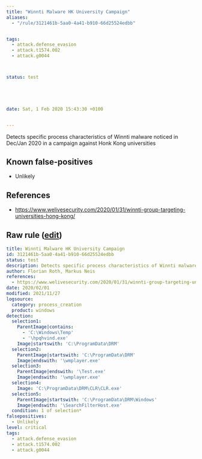 ```yaml
---
title: "Winnti Malware HK University Campaign"
aliases:
  - "/rule/3121461b-5aa0-4a41-b910-66d25524edbb"


tags:
  - attack.defense_evasion
  - attack.t1574.002
  - attack.g0044



status: test





date: Sat, 1 Feb 2020 15:43:30 +0100


---
```


Detects specific process characteristics of Winnti malware noticed in Dec/Jan 2020 in a campaign against Honk Kong universities

<!--more-->


## Known false-positives

* Unlikely



## References

* https://www.welivesecurity.com/2020/01/31/winnti-group-targeting-universities-hong-kong/


## Raw rule ([edit](https://github.com/SigmaHQ/sigma/edit/master/rules/windows/process_creation/proc_creation_win_apt_winnti_mal_hk_jan20.yml))
```yaml
title: Winnti Malware HK University Campaign
id: 3121461b-5aa0-4a41-b910-66d25524edbb
status: test
description: Detects specific process characteristics of Winnti malware noticed in Dec/Jan 2020 in a campaign against Honk Kong universities
author: Florian Roth, Markus Neis
references:
  - https://www.welivesecurity.com/2020/01/31/winnti-group-targeting-universities-hong-kong/
date: 2020/02/01
modified: 2021/11/27
logsource:
  category: process_creation
  product: windows
detection:
  selection1:
    ParentImage|contains:
      - 'C:\Windows\Temp'
      - '\hpqhvind.exe'
    Image|startswith: 'C:\ProgramData\DRM'
  selection2:
    ParentImage|startswith: 'C:\ProgramData\DRM'
    Image|endswith: '\wmplayer.exe'
  selection3:
    ParentImage|endswith: '\Test.exe'
    Image|endswith: '\wmplayer.exe'
  selection4:
    Image: 'C:\ProgramData\DRM\CLR\CLR.exe'
  selection5:
    ParentImage|startswith: 'C:\ProgramData\DRM\Windows'
    Image|endswith: '\SearchFilterHost.exe'
  condition: 1 of selection*
falsepositives:
  - Unlikely
level: critical
tags:
  - attack.defense_evasion
  - attack.t1574.002
  - attack.g0044

```
